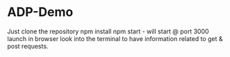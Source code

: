 # ADP-Demo
Just clone the repository
npm install
npm start - will start @ port 3000
launch in browser
look into the terminal to have information related to get & post requests.
